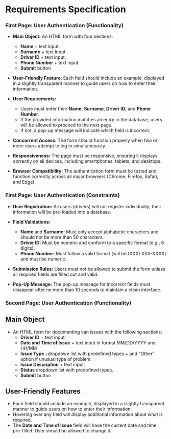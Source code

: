 # Requirements Specification

### First Page: User Authentication **(Functionality)**

- **Main Object:** An HTML form with four sections: 
  - **Name** + text input.
  - **Surname**  + text input.
  - **Driver ID**  + text input.
  - **Phone Number**  + text input.
  - **Submit** button
  
- **User-Friendly Feature:** Each field should include an example, displayed in a slightly transparent manner to guide users on how to enter their information.
- **User Requirements:**
  - Users must enter their **Name**, **Surname**, **Driver ID**, and **Phone Number**.
  - If the provided information matches an entry in the database, users will be allowed to proceed to the next page.
  - If not, a pop-up message will indicate which field is incorrect.
- **Concurrent Access:** The form should function properly when two or more users attempt to log in simultaneously.
- **Responsiveness:** The page must be responsive, ensuring it displays correctly on all devices, including smartphones, tablets, and desktops.
- **Browser Compatibility:** The authentication form must be tested and function correctly across all major browsers (Chrome, Firefox, Safari, and Edge).


### First Page: User Authentication **(Constraints)**

- **User Registration:** All users (drivers) will not register individually; their information will be pre-loaded into a database.

- **Field Validations:**
  - **Name** and **Surname:** Must only accept alphabetic characters and should not be more than 50 characters.
  - **Driver ID:** Must be numeric and conform to a specific format (e.g., 6 digits).
  - **Phone Number:** Must follow a valid format (will be (XXX) XXX-XXXX) and must be numeric.

- **Submission Rules:** Users must not be allowed to submit the form unless all required fields are filled out and valid.

- **Pop-Up Message:** The pop-up message for incorrect fields must disappear after no more than 10 seconds to maintain a clean interface.
  
### Second Page: User Authentication **(Functionality)**


## Main Object

- An HTML form for documenting van issues with the following sections:
  - **Driver ID**  + text input.
  - **Date and Time of Issue**  + text input in format MM/DD/YYYY and HH/MM
  - **Issue Type**  ¡ dropdown list with predefined types + and "Other" option if unusual type of problem.
  - **Issue Description** + text input.
  - **Status** dropdown list with predefined types.
  - **Submit** button

## User-Friendly Features

- Each field should include an example, displayed in a slightly transparent manner to guide users on how to enter their information.
- Hovering over any field will display additional information about what is required.
- The **Date and Time of Issue** field will have the current date and time pre-filled. User should be allowed to change it.

